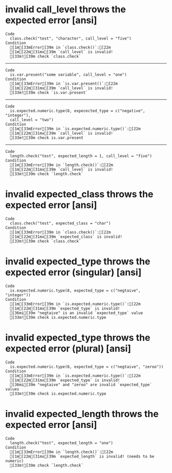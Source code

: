 # invalid call_level throws the expected error [ansi]

    Code
      class.check("test", "character", call_level = "five")
    Condition
      [1m[33mError[39m in `class.check()`:[22m
      [1m[22m[31mx[39m `call_level` is invalid!
      [33m![39m check `class.check`

---

    Code
      is.var.present("some variable", call_level = "one")
    Condition
      [1m[33mError[39m in `is.var.present()`:[22m
      [1m[22m[31mx[39m `call_level` is invalid!
      [33m![39m check `is.var.present`

---

    Code
      is.expected.numeric.type(8, expecected_type = c("negative", "integer"),
      call_level = "two")
    Condition
      [1m[33mError[39m in `is.expected.numeric.type()`:[22m
      [1m[22m[31mx[39m `call_level` is invalid!
      [33m![39m check is.var.present

---

    Code
      length.check("test", expected_length = 1, call_level = "five")
    Condition
      [1m[33mError[39m in `length.check()`:[22m
      [1m[22m[31mx[39m `call_level` is invalid!
      [33m![39m check `length.check`

# invalid expected_class throws the expected error [ansi]

    Code
      class.check("test", expected_class = "char")
    Condition
      [1m[33mError[39m in `class.check()`:[22m
      [1m[22m[31mx[39m `expected_class` is invalid!
      [33m![39m check `class.check`

# invalid expected_type throws the expected error (singular) [ansi]

    Code
      is.expected.numeric.type(8, expected_type = c("negtaive", "integer"))
    Condition
      [1m[33mError[39m in `is.expected.numeric.type()`:[22m
      [1m[22m[31mx[39m `expected_type` is invalid!
      [36mi[39m "negtaive" is an invalid `expected_type` value
      [33m![39m check is.expected.numeric.type

# invalid expected_type throws the expected error (plural) [ansi]

    Code
      is.expected.numeric.type(8, expected_type = c("negtaive", "zeroo"))
    Condition
      [1m[33mError[39m in `is.expected.numeric.type()`:[22m
      [1m[22m[31mx[39m `expected_type` is invalid!
      [36mi[39m "negtaive" and "zeroo" are invalid `expected_type` values
      [33m![39m check is.expected.numeric.type

# invalid expected_length throws the expected error [ansi]

    Code
      length.check("test", expected_length = "one")
    Condition
      [1m[33mError[39m in `length.check()`:[22m
      [1m[22m[31mx[39m `expected_length` is invalid! (needs to be numeric)
      [33m![39m check `length.check`

